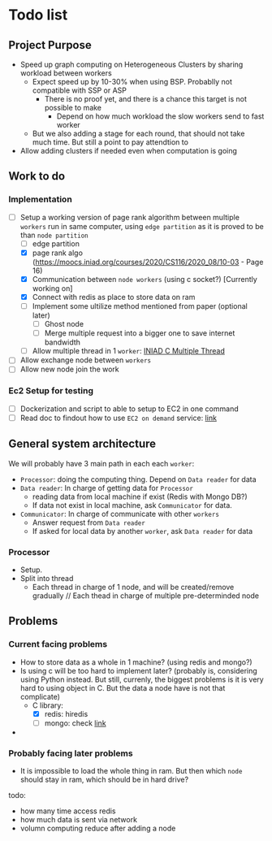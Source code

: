 Todo list
====

## Project Purpose

- Speed up graph computing on Heterogeneous Clusters by sharing workload between workers
  - Expect speed up by 10-30% when using BSP. Probablly not compatible with SSP or ASP 
    - There is no proof yet, and there is a chance this target is not possible to make
      - Depend on how much workload the slow workers send to fast worker
  - But we also adding a stage for each round, that should not take much time. But still a point to pay attendtion to
- Allow adding clusters if needed even when computation is going

## Work to do

### Implementation

- [ ] Setup a working version of page rank algorithm between multiple `workers` run in same computer, using `edge partition` as it is proved to be than `node partition`
  - [ ] edge partition 
  - [x] page rank algo (https://moocs.iniad.org/courses/2020/CS116/2020_08/10-03 - Page 16)
  - [x] Communication between `node workers` (using c socket?) [Currently working on]
  - [x] Connect with redis as place to store data on ram
  - [ ] Implement some ultilize method mentioned from paper (optional later)
    - [ ] Ghost node
    - [ ] Merge multiple request into a bigger one to save internet bandwidth
  - [ ] Allow multiple thread in 1 `worker`: [INIAD C Multiple Thread](https://moocs.iniad.org/courses/2020/CS113/Week-02/Attendance%20for%20Week%202)
- [ ] Allow exchange node between `workers`
- [ ] Allow new node join the work

### Ec2 Setup for testing
- [ ] Dockerization and script to able to setup to EC2 in one command
- [ ] Read doc to findout how to use `EC2 on demand` service: [link](https://aws.amazon.com/ec2/pricing/on-demand/)

## General system architecture

We will probably have 3 main path in each each `worker`:
- `Processor`: doing the computing thing. Depend on `Data reader` for data
- `Data reader`: In charge of getting data for `Processor`
  - reading data from local machine if exist (Redis with Mongo DB?)
  - If data not exist in local machine, ask `Communicator` for data.
- `Communicator`: In charge of communicate with other `workers`
  - Answer request from `Data reader`
  - If asked for local data by another `worker`, ask `Data reader` for data

### Processor

- Setup.
- Split into thread
  - Each thread in charge of 1 node, and will be created/remove gradually // Each thead in charge of multiple pre-determinded node


## Problems
### Current facing problems
- How to store data as a whole in 1 machine? (using redis and mongo?)
- Is using c will be too hard to implement later? (probably is, considering using Python instead. But still, currenly, the biggest problems is it is very hard to using object in C. But the data a node have is not that complicate)
  - C library:
    -  [x] redis: hiredis
    -  [ ] mongo: check [link](https://github.com/mongodb/mongo-c-driver)
- 

### Probably facing later problems

- It is impossible to load the whole thing in ram. But then which `node` should stay in ram, which should be in hard drive?


todo: 
+ how many time access redis
+ how much data is sent via network
+ volumn computing reduce after adding a node